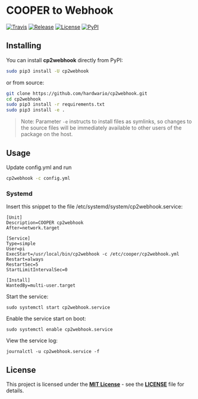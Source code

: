 # COOPER to Webhook

[![Travis](https://img.shields.io/travis/hardwario/cp2webhook/master.svg)](https://travis-ci.org/hardwario/cp2webhook)
[![Release](https://img.shields.io/github/release/hardwario/cp2webhook.svg)](https://github.com/hardwario/cp2webhook/releases)
[![License](https://img.shields.io/github/license/hardwario/cp2webhook.svg)](https://github.com/hardwario/cp2webhook/blob/master/LICENSE)
[![PyPI](https://img.shields.io/pypi/v/cp2webhook.svg)](https://pypi.org/project/cp2webhook/)


## Installing

You can install **cp2webhook** directly from PyPI:

```sh
sudo pip3 install -U cp2webhook
```

or from source:

```sh
git clone https://github.com/hardwario/cp2webhook.git
cd cp2webhook
sudo pip3 install -r requirements.txt
sudo pip3 install -e .
```

> Note: Parameter `-e` instructs to install files as symlinks, so changes to the source files will be immediately available to other users of the package on the host.

## Usage

Update config.yml and run

```sh
cp2webhook -c config.yml
```

### Systemd

Insert this snippet to the file /etc/systemd/system/cp2webhook.service:
```
[Unit]
Description=COOPER cp2webhook
After=network.target

[Service]
Type=simple
User=pi
ExecStart=/usr/local/bin/cp2webhook -c /etc/cooper/cp2webhook.yml
Restart=always
RestartSec=5
StartLimitIntervalSec=0

[Install]
WantedBy=multi-user.target
```

Start the service:

    sudo systemctl start cp2webhook.service

Enable the service start on boot:

    sudo systemctl enable cp2webhook.service

View the service log:

    journalctl -u cp2webhook.service -f

## License

This project is licensed under the [**MIT License**](https://opensource.org/licenses/MIT/) - see the [**LICENSE**](LICENSE) file for details.
